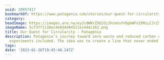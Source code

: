 ```yaml
---
uuid: 20057417
bookmarkOf: https://www.patagonia.com/stories/our-quest-for-circularity/story-96496.html
category:
headImage: https://images.are.na/eyJidWNrZXQiOiJhcmVuYV9pbWFnZXMiLCJrZXkiOiIyMDA1NzQxNy9vcmlnaW5hbF81Y2YzZmYxMTMwYWM0ZTBkNGQ5NDUxMWUxNDRkYzE2Mi5wbmciLCJlZGl0cyI6eyJyZXNpemUiOnsid2lkdGgiOjEyMDAsImhlaWdodCI6MTIwMCwiZml0IjoiaW5zaWRlIiwid2l0aG91dEVubGFyZ2VtZW50Ijp0cnVlfSwid2VicCI6eyJxdWFsaXR5Ijo5MH0sImpwZWciOnsicXVhbGl0eSI6OTB9LCJyb3RhdGUiOm51bGx9fQ==?bc=0
imageName: 5cf3ff1130ac4e0d4d94511e144dc162.png
title: Our Quest for Circularity - Patagonia
description: Patagonia’s journey toward zero waste and reduced carbon emissions, failed
  experiments included. The idea was to create a line that never ended up in a
tags:
date: '2023-01-26T19:45:48.247Z'
---
```


